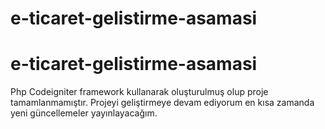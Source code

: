 ﻿# e-ticaret-gelistirme-asamasi
# e-ticaret-gelistirme-asamasi
Php Codeigniter framework kullanarak oluşturulmuş olup proje tamamlanmamıştır. Projeyi geliştirmeye devam ediyorum en kısa zamanda yeni güncellemeler yayınlayacağım.
